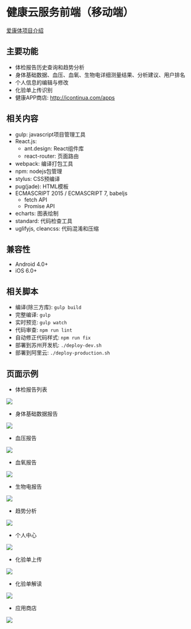 健康云服务前端（移动端）
===========

[爱康体项目介绍](http://cdnst.icontinua.com/html/intro.html)

## 主要功能
- 体检报告历史查询和趋势分析
- 身体基础数据、血压、血氧、生物电详细测量结果、分析建议、用户排名
- 个人信息的编辑与修改
- 化验单上传识别
- 健康APP商店: http://icontinua.com/apps

## 相关内容
- gulp: javascript项目管理工具
- React.js:
    + ant.design: React组件库
    + react-router: 页面路由
- webpack: 编译打包工具
- npm: nodejs包管理
- stylus: CSS预编译
- pug(jade): HTML模板
- ECMASCRIPT 2015 / ECMASCRIPT 7, babeljs
    - fetch API
    - Promise API 
- echarts: 图表绘制
- standard: 代码检查工具
- uglifyjs, cleancss: 代码混淆和压缩 

## 兼容性
- Android 4.0+
- iOS 6.0+

## 相关脚本
- 编译(除三方库): `gulp build`
- 完整编译: `gulp`
- 实时预览: `gulp watch`
- 代码审查: `npm run lint`
- 自动修正代码样式: `npm run fix`
- 部署到苏州开发机: `./deploy-dev.sh`
- 部署到阿里云: `./deploy-production.sh`


## 页面示例
- 体检报告列表

![](imgs/1.png)

- 身体基础数据报告

![](imgs/2.png)

- 血压报告

![](imgs/3.png)

- 血氧报告

![](imgs/4.png)

- 生物电报告

![](imgs/5.png)

- 趋势分析

![](imgs/6.png)

- 个人中心

![](imgs/7.png)

- 化验单上传

![](imgs/8.png)

- 化验单解读

![](imgs/9.png)

- 应用商店

![](imgs/10.png)
